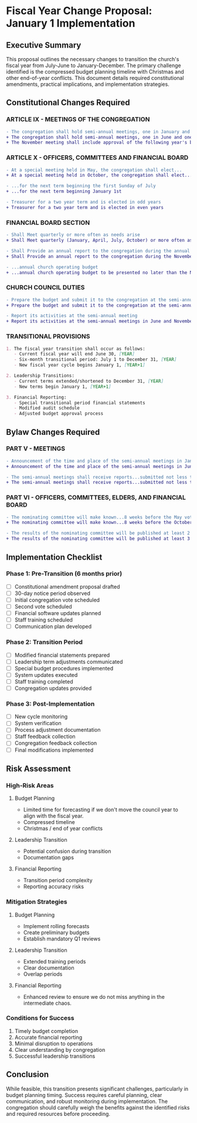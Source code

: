 # Fiscal Year Change Proposal: January 1 Implementation
## Executive Summary
This proposal outlines the necessary changes to transition the church's fiscal year from July-June to January-December. The primary challenge identified is the compressed budget planning timeline with Christmas and other end-of-year conflicts. This document details required constitutional amendments, practical implications, and implementation strategies.

## Constitutional Changes Required

### ARTICLE IX - MEETINGS OF THE CONGREGATION
```diff
- The congregation shall hold semi-annual meetings, one in January and one in July.
+ The congregation shall hold semi-annual meetings, one in June and one in November.
+ The November meeting shall include approval of the following year's budget and annual financial reports.
```

### ARTICLE X - OFFICERS, COMMITTEES AND FINANCIAL BOARD
```diff
- At a special meeting held in May, the congregation shall elect...
+ At a special meeting held in October, the congregation shall elect...

- ...for the next term beginning the first Sunday of July
+ ...for the next term beginning January 1st

- Treasurer for a two year term and is elected in odd years
+ Treasurer for a two year term and is elected in even years
```

### FINANCIAL BOARD SECTION
```diff
- Shall Meet quarterly or more often as needs arise
+ Shall Meet quarterly (January, April, July, October) or more often as needs arise

- Shall Provide an annual report to the congregation during the annual Congregational meeting
+ Shall Provide an annual report to the congregation during the November Congregational meeting

- ...annual church operating budget
+ ...annual church operating budget to be presented no later than the November congregational meeting
```

### CHURCH COUNCIL DUTIES
```diff
- Prepare the budget and submit it to the congregation at the semi-annual meeting in July
+ Prepare the budget and submit it to the congregation at the semi-annual meeting in November

- Report its activities at the semi-annual meeting
+ Report its activities at the semi-annual meetings in June and November
```

### TRANSITIONAL PROVISIONS
```markdown
1. The fiscal year transition shall occur as follows:
   - Current fiscal year will end June 30, [YEAR]
   - Six-month transitional period: July 1 to December 31, [YEAR]
   - New fiscal year cycle begins January 1, [YEAR+1]

2. Leadership Transitions:
   - Current terms extended/shortened to December 31, [YEAR]
   - New terms begin January 1, [YEAR+1]

3. Financial Reporting:
   - Special transitional period financial statements
   - Modified audit schedule
   - Adjusted budget approval process
```

## Bylaw Changes Required

### PART V - MEETINGS
```diff
- Announcement of the time and place of the semi-annual meetings in January and July
+ Announcement of the time and place of the semi-annual meetings in June and November

- The semi-annual meetings shall receive reports...submitted not less than ten days before
+ The semi-annual meetings shall receive reports...submitted not less than fifteen days before
```

### PART VI - OFFICERS, COMMITTEES, ELDERS, AND FINANCIAL BOARD
```diff
- The nominating committee will make known...8 weeks before the May voters meeting
+ The nominating committee will make known...8 weeks before the October voters meeting

- The results of the nominating committee will be published at least 2 weeks before
+ The results of the nominating committee will be published at least 3 weeks before
```

## Implementation Checklist

### Phase 1: Pre-Transition (6 months prior)
- [ ] Constitutional amendment proposal drafted
- [ ] 30-day notice period observed
- [ ] Initial congregation vote scheduled
- [ ] Second vote scheduled
- [ ] Financial software updates planned
- [ ] Staff training scheduled
- [ ] Communication plan developed

### Phase 2: Transition Period
- [ ] Modified financial statements prepared
- [ ] Leadership term adjustments communicated
- [ ] Special budget procedures implemented
- [ ] System updates executed
- [ ] Staff training completed
- [ ] Congregation updates provided

### Phase 3: Post-Implementation
- [ ] New cycle monitoring
- [ ] System verification
- [ ] Process adjustment documentation
- [ ] Staff feedback collection
- [ ] Congregation feedback collection
- [ ] Final modifications implemented

## Risk Assessment

### High-Risk Areas
1. Budget Planning
   - Limited time for forecasting if we don't move the council year to align with the fiscal year.
   - Compressed timeline
   - Christmas / end of year conflicts

2. Leadership Transition
   - Potential confusion during transition
   - Documentation gaps

3. Financial Reporting
   - Transition period complexity
   - Reporting accuracy risks

### Mitigation Strategies
1. Budget Planning
   - Implement rolling forecasts
   - Create preliminary budgets
   - Establish mandatory Q1 reviews

2. Leadership Transition
   - Extended training periods
   - Clear documentation
   - Overlap periods

3. Financial Reporting
   - Enhanced review to ensure we do not miss anything in the intermediate chaos.

### Conditions for Success

1. Timely budget completion
2. Accurate financial reporting
3. Minimal disruption to operations
4. Clear understanding by congregation
5. Successful leadership transitions

## Conclusion
While feasible, this transition presents significant challenges, particularly in budget planning timing. Success requires careful planning, clear communication, and robust monitoring during implementation. The congregation should carefully weigh the benefits against the identified risks and required resources before proceeding. 
